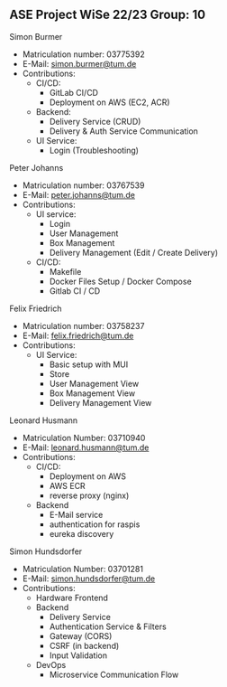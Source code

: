 ASE Project WiSe 22/23 
Group: 10 
--- 

Simon Burmer
* Matriculation number: 03775392
* E-Mail: simon.burmer@tum.de 
* Contributions: 
   * CI/CD:
      * GitLab CI/CD
      * Deployment on AWS (EC2, ACR)
   * Backend: 
      * Delivery Service (CRUD)
      * Delivery & Auth Service Communication
   * UI Service: 
      * Login (Troubleshooting)


Peter Johanns
* Matriculation number: 03767539
* E-Mail: peter.johanns@tum.de
* Contributions:
   * UI service:
      * Login
      * User Management
      * Box Management
      * Delivery Management (Edit / Create Delivery)
   * CI/CD:
      * Makefile
      * Docker Files Setup / Docker Compose
      * Gitlab CI / CD


Felix Friedrich 
* Matriculation number: 03758237
* E-Mail: felix.friedrich@tum.de 
* Contributions: 
   * UI Service:
      * Basic setup with MUI
      * Store 
      * User Management View
      * Box Management View
      * Delivery Management View


Leonard Husmann
* Matriculation Number: 03710940
* E-Mail: leonard.husmann@tum.de
* Contributions:
   * CI/CD:
      * Deployment on AWS
      * AWS ECR
      * reverse proxy (nginx)
   * Backend
      * E-Mail service
      * authentication for raspis
      * eureka discovery


Simon Hundsdorfer
* Matriculation Number: 03701281
* E-Mail: simon.hundsdorfer@tum.de 
* Contributions:
   * Hardware Frontend
   * Backend
      * Delivery Service
      * Authentication Service & Filters
      * Gateway (CORS)
      * CSRF (in backend)
      * Input Validation
   * DevOps
      * Microservice Communication Flow